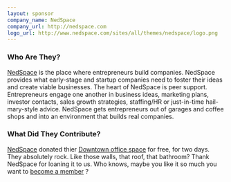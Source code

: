```yaml
---
layout: sponsor
company_name: NedSpace
company_url: http://nedspace.com
logo_url: http://www.nedspace.com/sites/all/themes/nedspace/logo.png
---
```


### Who Are They?

[NedSpace](http://www.nedspace.com/) is the place where entrepreneurs build companies. NedSpace provides what early-stage and startup companies need to foster their ideas and create viable businesses. The heart of NedSpace is peer support. Entrepreneurs engage one another in business ideas, marketing plans, investor contacts, sales growth strategies, staffing/HR or just-in-time hail-mary-style advice. NedSpace gets entrepreneurs out of garages and coffee shops and into an environment that builds real companies.

### What Did They Contribute?

[NedSpace](http://www.nedspace.com/) donated thier [Downtown office space](http://www.nedspace.com/node/3) for free, for two days. They absolutely rock. Like those walls, that roof, that bathroom? Thank NedSpace for loaning it to us. Who knows, maybe you like it so much you want to [become a member](http://www.nedspace.com/members) ?
